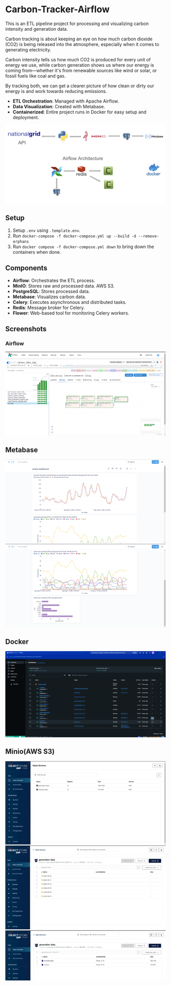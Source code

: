 # Carbon-Tracker-Airflow

This is an ETL pipeline project for processing and visualizing carbon intensity and generation data.

Carbon tracking is about keeping an eye on how much carbon dioxide (CO2) is being released into the atmosphere, especially when it comes to generating electricity. 

Carbon intensity tells us how much CO2 is produced for every unit of energy we use, while carbon generation shows us where our energy is coming from—whether it's from renewable sources like wind or solar, or fossil fuels like coal and gas. 

By tracking both, we can get a clearer picture of how clean or dirty our energy is and work towards reducing emissions.

- **ETL Orchestration**: Managed with Apache Airflow.
- **Data Visualization**: Created with Metabase.
- **Containerized**: Entire project runs in Docker for easy setup and deployment.


![alt text](screenshots/airflow.png)


## Setup

1. Setup `.env` using  `.template.env`.
2. Run `docker-compose -f docker-compose.yml up --build -d --remove-orphans`
3. Run `docker compose -f docker-compose.yml down` to bring down the containers when done.

## Components
- **Airflow**: Orchestrates the ETL process.
- **MinIO**: Stores raw and processed data. AWS S3.
- **PostgreSQL**: Stores processed data.
- **Metabase**: Visualizes carbon data.
- **Celery**: Executes asynchronous and distributed tasks.
- **Redis**: Message broker for Celery.
- **Flower**: Web-based tool for monitoring Celery workers.

## Screenshots

### Airflow
![alt text](screenshots/airflow-dag-preview.png)

## Metabase
![alt text](screenshots/metabase-ss1.png)
![alt text](screenshots/metabase-ss2.png)

## Docker
![alt text](screenshots/docker-ss.png)

## Minio(AWS S3)
![alt text](screenshots/minio-buckets.png)
![alt text](screenshots/bucket-structure.png)
![alt text](screenshots/bucket-folder.png)
